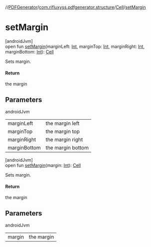 //[PDFGenerator](../../../index.md)/[com.rifluxyss.pdfgenerator.structure](../index.md)/[Cell](index.md)/[setMargin](set-margin.md)

# setMargin

[androidJvm]\
open fun [setMargin](set-margin.md)(marginLeft: [Int](https://kotlinlang.org/api/latest/jvm/stdlib/kotlin/-int/index.html), marginTop: [Int](https://kotlinlang.org/api/latest/jvm/stdlib/kotlin/-int/index.html), marginRight: [Int](https://kotlinlang.org/api/latest/jvm/stdlib/kotlin/-int/index.html), marginBottom: [Int](https://kotlinlang.org/api/latest/jvm/stdlib/kotlin/-int/index.html)): [Cell](index.md)

Sets margin.

#### Return

the margin

## Parameters

androidJvm

| | |
|---|---|
| marginLeft | the margin left |
| marginTop | the margin top |
| marginRight | the margin right |
| marginBottom | the margin bottom |

[androidJvm]\
open fun [setMargin](set-margin.md)(margin: [Int](https://kotlinlang.org/api/latest/jvm/stdlib/kotlin/-int/index.html)): [Cell](index.md)

Sets margin.

#### Return

the margin

## Parameters

androidJvm

| | |
|---|---|
| margin | the margin |
